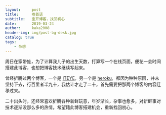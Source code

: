 ```yaml
---
layout:     post   				   
title:      卷首语				
subtitle:   重开博客，找回初心   
date:       2019-03-24 				
author:     kaka2008 						
header-img: img/post-bg-desk.jpg 	
catalog: true 						
tags:								
    - 杂想
---
```


周日在家带娃，为了计算我儿子的出生天数，打算写一个在线页面，便花一会时间搭建此博客，也想把博客技术继续写起来。

曾经折腾过两个博客，一个是 [ITEYE](http://kaka2008.iteye.com)，另一个是 [heroku](http://kaka2008.herokuapp.com)，都因为种种原因，并未坚持下去，行百里者半九十，我估计才走了二十，首先需要把那两个博客的内容迁移过来。

二十出头时，还经常喜欢折腾各种新鲜玩意，年岁渐长，杂事也愈多，对新鲜事对技术逐渐没那么多的热情，希望籍此博客搭建机会，重新找回初心。

